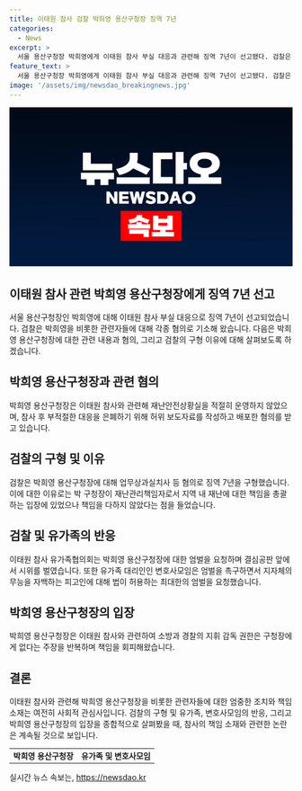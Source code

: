```yaml
---
title: 이태원 참사 검찰 박희영 용산구청장 징역 7년
categories:
  - News
excerpt: >
  서울 용산구청장 박희영에게 이태원 참사 부실 대응과 관련해 징역 7년이 선고됐다. 검찰은 참사에 대한 책임을 회피한 혐의 등을 이유로 구형했다. 유족들은 엄벌을 촉구하며 시위를 벌였고, 변호사모임도 무능에 대한 최대한의 엄벌을 요구했다. 박희영 구청장은 적절한 대응을 하지 않은 혐의로 기소된 바 있으며, 이전에도 책임 회피를 시도한 적이 있다.
feature_text: >
  서울 용산구청장 박희영에게 이태원 참사 부실 대응과 관련해 징역 7년이 선고됐다. 검찰은 참사에 대한 책임을 회피한 혐의 등을 이유로 구형했다. 유족들은 엄벌을 촉구하며 시위를 벌였고, 변호사모임도 무능에 대한 최대한의 엄벌을 요구했다. 박희영 구청장은 적절한 대응을 하지 않은 혐의로 기소된 바 있으며, 이전에도 책임 회피를 시도한 적이 있다.
image: '/assets/img/newsdao_breakingnews.jpg'
---
```


<p><img src="/assets/img/newsdao_breakingnews.jpg" alt="ranknews 속보" /></p>

<h2 data-ke-size="size26">이태원 참사 관련 박희영 용산구청장에게 징역 7년 선고</h2>

<p data-ke-size="size16">서울 용산구청장인 박희영에 대해 이태원 참사 부실 대응으로 징역 7년이 선고되었습니다. 검찰은 박희영을 비롯한 관련자들에 대해 각종 혐의로 기소해 왔습니다. 다음은 박희영 용산구청장에 대한 관련 내용과 혐의, 그리고 검찰의 구형 이유에 대해 살펴보도록 하겠습니다.</p>

<h2 data-ke-size="size26">박희영 용산구청장과 관련 혐의</h2>

<p data-ke-size="size16">박희영 용산구청장은 이태원 참사와 관련해 재난안전상황실을 적절히 운영하지 않았으며, 참사 후 부적절한 대응을 은폐하기 위해 허위 보도자료를 작성하고 배포한 혐의를 받고 있습니다.</p>

<h2 data-ke-size="size26">검찰의 구형 및 이유</h2>

<p data-ke-size="size16">검찰은 박희영 용산구청장에 대해 업무상과실치사 등 혐의로 징역 7년을 구형했습니다. 이에 대한 이유로는 박 구청장이 재난관리책임자로서 지역 내 재난에 대한 책임을 총괄하는 입장에 있었으나 책임을 다하지 않았다는 점을 들었습니다.</p>

<h2 data-ke-size="size26">검찰 및 유가족의 반응</h2>

<p data-ke-size="size16">이태원 참사 유가족협의회는 박희영 용산구청장에 대한 엄벌을 요청하며 결심공판 앞에서 시위를 벌였습니다. 또한 유가족 대리인인 변호사모임은 엄벌을 촉구하면서 지자체의 무능을 자백하는 피고인에 대해 법이 허용하는 최대한의 엄벌을 요청했습니다.</p>

<h2 data-ke-size="size26">박희영 용산구청장의 입장</h2>

<p data-ke-size="size16">박희영 용산구청장은 이태원 참사와 관련하여 소방과 경찰의 지휘 감독 권한은 구청장에게 없다는 주장을 반복하며 책임을 회피해왔습니다.</p>

<h2 data-ke-size="size26">결론</h2>

<p data-ke-size="size16">이태원 참사와 관련해 박희영 용산구청장을 비롯한 관련자들에 대한 엄중한 조치와 책임소재는 여전히 사회적 관심사입니다. 검찰의 구형 및 유가족, 변호사모임의 반응, 그리고 박희영 용산구청장의 입장을 종합적으로 살펴봤을 때, 참사의 책임 소재와 관련한 논란은 계속될 것으로 보입니다.</p>

<table>
    <tbody>
        <tr>
            <td style="text-align: center; height: 17px;"><b>박희영 용산구청장</b></td>
            <td style="text-align: center; height: 17px;"><b>유가족 및 변호사모임</b></td>
        </tr>
    </tbody>
</table>
실시간 뉴스 속보는, <a href="https://newsdao.kr" rel="dofollow">https://newsdao.kr</a>


